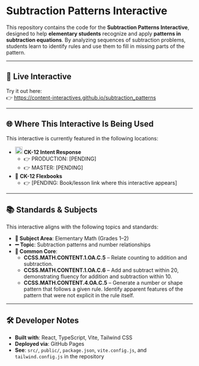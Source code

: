 # Subtraction Patterns Interactive

This repository contains the code for the **Subtraction Patterns Interactive**, designed to help **elementary students** recognize and apply **patterns in subtraction equations**. By analyzing sequences of subtraction problems, students learn to identify rules and use them to fill in missing parts of the pattern.

---

## 🔗 Live Interactive

Try it out here:  
👉 https://content-interactives.github.io/subtraction_patterns

---

## 🌐 Where This Interactive Is Being Used

This interactive is currently featured in the following locations:

- <img width="20" height="20" alt="image" src="https://github.com/user-attachments/assets/5d12571f-8e12-4441-98ab-c0bc94069a96" /> **CK-12 Intent Response**  
  - 👉 PRODUCTION: [PENDING]  
  - 👉 MASTER: [PENDING]  
- 📘 **CK-12 Flexbooks**  
  - 👉 [PENDING: Book/lesson link where this interactive appears]  

---

## 📚 Standards & Subjects

This interactive aligns with the following topics and standards:

- **📂 Subject Area**: Elementary Math (Grades 1–2)  
- **➖ Topic**: Subtraction patterns and number relationships  
- **📏 Common Core**:  
  - **CCSS.MATH.CONTENT.1.OA.C.5** – Relate counting to addition and subtraction.  
  - **CCSS.MATH.CONTENT.1.OA.C.6** – Add and subtract within 20, demonstrating fluency for addition and subtraction within 10.  
  - **CCSS.MATH.CONTENT.4.OA.C.5** – Generate a number or shape pattern that follows a given rule. Identify apparent features of the pattern that were not explicit in the rule itself.  

---

## 🛠️ Developer Notes

- **Built with**: React, TypeScript, Vite, Tailwind CSS  
- **Deployed via**: GitHub Pages  
- **See**: `src/`, `public/`, `package.json`, `vite.config.js`, and `tailwind.config.js` in the repository
